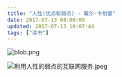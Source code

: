 ```yaml
---
title: "人性(优点和弱点) - 戴尔·卡耐基"
date: 2017-07-13 08:00:00
updated: 2017-07-13 10:07:44
tags: ["读书"]
---
```

![blob.png](/uploads/ueditor/php/upload/image/20170713/1499911410.png)

![利用人性的弱点的互联网服务.jpeg](/uploads/ueditor/php/upload/image/20170713/1499911453.jpeg)

  

